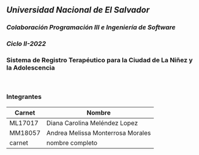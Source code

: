 ## *Universidad Nacional de El Salvador*
### _Colaboración Programación III e Ingeniería de Software_
### _Ciclo II-2022_
### Sistema de Registro Terapéutico para la Ciudad de La Niñez y la Adolescencia
<br>

### Integrantes

| __Carnet__ | __Nombre__                     |
| ---------- | -------------------------------| 
| ML17017 | Diana Carolina Meléndez Lopez     | 
| MM18057 | Andrea Melissa Monterrosa Morales | 
| carnet  | nombre completo                   | 